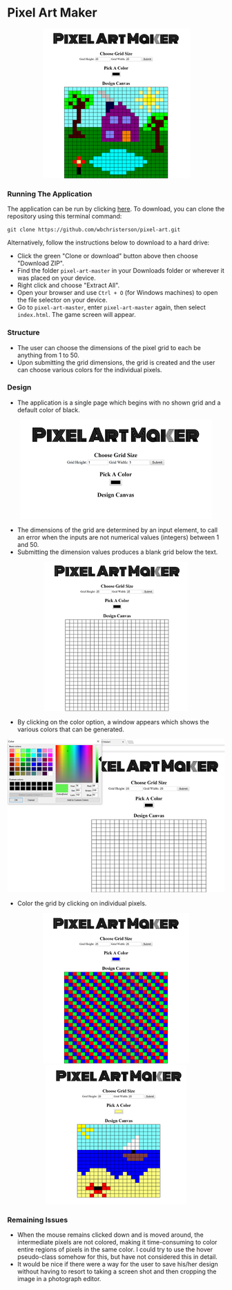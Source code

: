# Pixel Art Maker

<p align="center">
  <img src="img/canvas-example.png" alt="Sample Image Generated From Application Showing A Landscape Of A House And Surrounding Area">
</p>

### Running The Application
The application can be run by clicking [here](https://wbchristerson.github.io/pixel-art/). To download, you can clone the repository using this terminal command:
```
git clone https://github.com/wbchristerson/pixel-art.git
```

Alternatively, follow the instructions below to download to a hard drive:
* Click the green "Clone or download" button above then choose "Download ZIP".
* Find the folder `pixel-art-master` in your Downloads folder or wherever it was placed on your device.
* Right click and choose "Extract All".
* Open your browser and use `Ctrl + O` (for Windows machines) to open the file selector on your device.
* Go to `pixel-art-master`, enter `pixel-art-master` again, then select `index.html`. The game screen will appear.

### Structure
* The user can choose the dimensions of the pixel grid to each be anything from 1 to 50.
* Upon submitting the grid dimensions, the grid is created and the user can choose various colors for the individual pixels.

### Design
* The application is a single page which begins with no shown grid and a default color of black.

<p align="center">
  <img src="img/canvas-intro.png" alt="Pixel Art Maker Display Before Choosing The Grid Size Or Color">
</p>

* The dimensions of the grid are determined by an input element, to call an error when the inputs are not numerical values (integers) between 1 and 50.
* Submitting the dimension values produces a blank grid below the text.

<p align="center">
  <img src="img/canvas-grid.png" alt="Pixel Art Maker Display After Choosing The Grid Size But Not The Color">
</p>

* By clicking on the color option, a window appears which shows the various colors that can be generated.

<p align="center">
  <img src="img/canvas-color.png" alt="Pixel Art Maker Display While Selecting A Canvas Color">
</p>

* Color the grid by clicking on individual pixels.

<p align="center">
  <img src="img/canvas-blanket.png" alt="Pixel Art Maker Example Image Of Blanket Design">
  <img src="img/canvas-beach.png" alt="Pixel Art Maker Example Image Of Beach">
</p>


### Remaining Issues
* When the mouse remains clicked down and is moved around, the intermediate pixels are not colored, making it time-consuming to color entire regions of pixels in the same color. I could try to use the hover pseudo-class somehow for this, but have not considered this in detail.
* It would be nice if there were a way for the user to save his/her design without having to resort to taking a screen shot and then cropping the image in a photograph editor.
